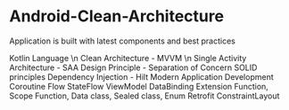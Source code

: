 # Android-Clean-Architecture

Application is built with latest components and best practices

Kotlin Language
\n Clean Architecture - MVVM
\n Single Activity Architecture - SAA
Design Principle - Separation of Concern
SOLID principles
Dependency Injection - Hilt
Modern Application Development
Coroutine
Flow
StateFlow
ViewModel
DataBinding
Extension Function, Scope Function, Data class, Sealed class, Enum
Retrofit
ConstraintLayout
